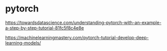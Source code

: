 # pytorch

https://towardsdatascience.com/understanding-pytorch-with-an-example-a-step-by-step-tutorial-81fc5f8c4e8e

https://machinelearningmastery.com/pytorch-tutorial-develop-deep-learning-models/

